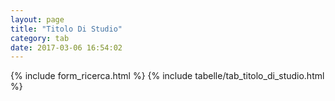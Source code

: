 ```yaml
---
layout: page
title: "Titolo Di Studio"
category: tab
date: 2017-03-06 16:54:02
---
```


{% include form_ricerca.html %}
{% include tabelle/tab_titolo_di_studio.html %}

